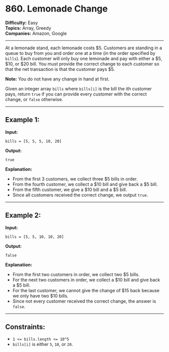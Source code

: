 # 860. Lemonade Change

**Difficulty:** Easy  
**Topics:** Array, Greedy  
**Companies:** Amazon, Google

---

At a lemonade stand, each lemonade costs $5. Customers are standing in a queue to buy from you and order one at a time (in the order specified by `bills`). Each customer will only buy one lemonade and pay with either a $5, $10, or $20 bill. You must provide the correct change to each customer so that the net transaction is that the customer pays $5.

**Note:** You do not have any change in hand at first.

Given an integer array `bills` where `bills[i]` is the bill the ith customer pays, return `true` if you can provide every customer with the correct change, or `false` otherwise.

---

## Example 1:

**Input:** 
```
bills = [5, 5, 5, 10, 20]
```
**Output:** 
```
true
```

**Explanation:** 
- From the first 3 customers, we collect three $5 bills in order.
- From the fourth customer, we collect a $10 bill and give back a $5 bill.
- From the fifth customer, we give a $10 bill and a $5 bill.
- Since all customers received the correct change, we output `true`.

---

## Example 2:

**Input:** 
```
bills = [5, 5, 10, 10, 20]
```
**Output:** 
```
false
```

**Explanation:** 
- From the first two customers in order, we collect two $5 bills.
- For the next two customers in order, we collect a $10 bill and give back a $5 bill.
- For the last customer, we cannot give the change of $15 back because we only have two $10 bills.
- Since not every customer received the correct change, the answer is `false`.

---

## Constraints:

- `1 <= bills.length <= 10^5`
- `bills[i]` is either `5`, `10`, or `20`.
